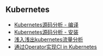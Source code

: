 **Kubernetes**
---
  + [Kubernetes源码分析 - 编译](/doc/kubernetes/build.md)
  + [Kubernetes源码分析 - 安装](/doc/kubernetes/setup.md)
  + [浅入浅出kubernetes流量分析](/doc/kubernetes/eyes.md)
  + [通过Operator实现CI in Kubernetes](/doc/kubernetes/ci-with-operator.md)